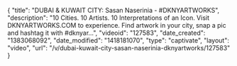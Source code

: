 {
    "title": "DUBAI & KUWAIT CITY: Sasan Naserinia - #DKNYARTWORKS",
    "description": "10 Cities. 10 Artists. 10 Interpretations of an Icon. Visit DKNYARTWORKS.COM to experience. Find artwork in your city, snap a pic and hashtag it with #dknyar...",
    "videoid": "127583",
    "date_created": "1383068092",
    "date_modified": "1418181070",
    "type": "captivate",
    "layout": "video",
    "url": "\/v\/dubai-kuwait-city-sasan-naserinia-dknyartworks\/127583"
}